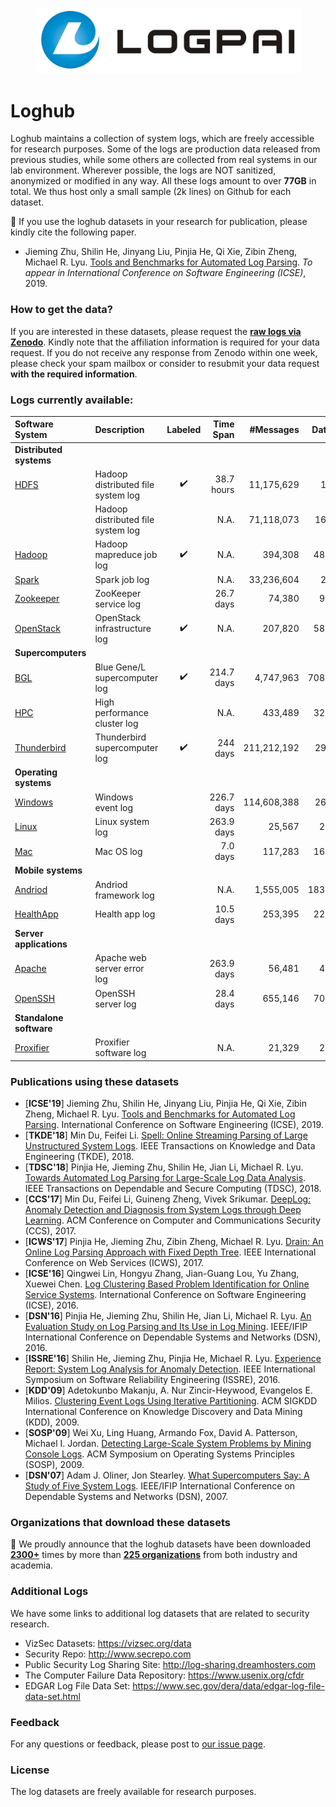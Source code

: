 <p align="center"> <a href="https://github.com/logpai"> <img src="https://github.com/logpai/logpai.github.io/blob/master/img/logpai_logo.jpg" width="425"></a></p>


# Loghub
Loghub maintains a collection of system logs, which are freely accessible for research purposes. Some of the logs are production data released from previous studies, while some others are collected from real systems in our lab environment. Wherever possible, the logs are NOT sanitized, anonymized or modified in any way. All these logs amount to over **77GB** in total. We thus host only a small sample (2k lines) on Github for each dataset. 

:telescope: If you use the loghub datasets in your research for publication, please kindly cite the following paper.
+ Jieming Zhu, Shilin He, Jinyang Liu, Pinjia He, Qi Xie, Zibin Zheng, Michael R. Lyu. [Tools and Benchmarks for Automated Log Parsing](https://arxiv.org/pdf/1811.03509.pdf). *To appear in International Conference on Software Engineering (ICSE)*, 2019.

### How to get the data? 
If you are interested in these datasets, please request the **[raw logs via Zenodo](https://doi.org/10.5281/zenodo.1144100)**. Kindly note that the affiliation information is required for your data request. If you do not receive any response from Zenodo within one week, please check your spam mailbox or consider to resubmit your data request **with the required information**. 


### Logs currently available:

| Software System               | Description | Labeled | Time Span  |  #Messages  |   Data Size   |     
| :---------------------------- | :--------|  :--------: | --------: | ---------: | ------: | 
| **Distributed systems**       |    |        | |             |          |                                                
| [HDFS](./HDFS)                | Hadoop distributed file system log | :heavy_check_mark: | 38.7 hours | 11,175,629  |  1.47GB  |        
|                               | Hadoop distributed file system log|  |    N.A.    | 71,118,073  | 16.06GB  |          
| [Hadoop](./Hadoop)            |  Hadoop mapreduce job log | :heavy_check_mark: |   N.A.    |   394,308   | 48.61MB  |     
| [Spark](./Spark)              | Spark job log ||    N.A.    | 33,236,604  |  2.75GB  |                               
| [Zookeeper](./Zookeeper)      | ZooKeeper service log | | 26.7 days  |   74,380    | 9.95MB  |      
| [OpenStack](./OpenStack)      |  OpenStack infrastructure log | :heavy_check_mark: |  N.A.    |   207,820   | 58.61MB  |       
| **Supercomputers**            |     |      | |            |          |               
| [BGL](./BGL)          | Blue Gene/L supercomputer log | :heavy_check_mark: | 214.7 days |  4,747,963  | 708.76MB |    
| [HPC](./HPC)                  |  High performance cluster log | |  N.A.    |   433,489   | 32.00MB  |               
| [Thunderbird](./Thunderbird)  |  Thunderbird supercomputer log | :heavy_check_mark: | 244 days  | 211,212,192 | 29.60GB  |  
| **Operating systems**         |   |         |         |    |          |                                                              
| [Windows](./Windows)          | Windows event log | | 226.7 days | 114,608,388 | 26.09GB  |        
| [Linux](./Linux)              | Linux system log | | 263.9 days |   25,567    |  2.25MB  |   
| [Mac](./Mac)                  | Mac OS log | | 7.0 days  |   117,283   | 16.09MB  |   
| **Mobile systems**            |     |   |     |             |          |                                                     
| [Andriod](./Andriod)          |  Andriod framework log | |  N.A.    | 1,555,005  |  183.37MB |       
| [HealthApp](./HealthApp)      | Health app log  | | 10.5 days  |   253,395   | 22.44MB  |               
| **Server applications**       |    |        |  |            |          |                                                    
| [Apache](./Apache) | Apache web server error log | | 263.9 days |   56,481    |  4.90MB  |                           
| [OpenSSH](./OpenSSH)          | OpenSSH server log | | 28.4 days  |   655,146   | 70.02MB  |                        
| **Standalone software**       |   |         |       |      |          |                                                     
| [Proxifier](./Proxifier)      |   Proxifier software log | | N.A.    |   21,329    |  2.42MB  |                                             


### Publications using these datasets
+ [**ICSE'19**] Jieming Zhu, Shilin He, Jinyang Liu, Pinjia He, Qi Xie, Zibin Zheng, Michael R. Lyu. [Tools and Benchmarks for Automated Log Parsing](https://arxiv.org/pdf/1811.03509.pdf). International Conference on Software Engineering (ICSE), 2019.
+ [**TKDE'18**] Min Du, Feifei Li. [Spell: Online Streaming Parsing of Large Unstructured System Logs](https://ieeexplore.ieee.org/abstract/document/8489912). IEEE Transactions on Knowledge and Data Engineering (TKDE), 2018.
+ [**TDSC'18**] Pinjia He, Jieming Zhu, Shilin He, Jian Li, Michael R. Lyu. [Towards Automated Log Parsing for Large-Scale Log Data Analysis](https://ieeexplore.ieee.org/document/8067504). IEEE Transactions on Dependable and Secure Computing (TDSC), 2018.
+ [**CCS'17**] Min Du, Feifei Li, Guineng Zheng, Vivek Srikumar. [DeepLog: Anomaly Detection and Diagnosis from System Logs through Deep Learning](https://acmccs.github.io/papers/p1285-duA.pdf). ACM Conference on Computer and Communications Security (CCS), 2017.
+ [**ICWS'17**] Pinjia He, Jieming Zhu, Zibin Zheng, Michael R. Lyu. [Drain: An Online Log Parsing Approach with Fixed Depth Tree](https://jiemingzhu.github.io/pub/pjhe_icws2017.pdf). IEEE International Conference on Web Services (ICWS), 2017.
+ [**ICSE'16**] Qingwei Lin, Hongyu Zhang, Jian-Guang Lou, Yu Zhang, Xuewei Chen. [Log Clustering Based Problem Identification for Online Service Systems](http://ieeexplore.ieee.org/document/7883294/). International Conference on Software Engineering (ICSE), 2016.
+ [**DSN'16**] Pinjia He, Jieming Zhu, Shilin He, Jian Li, Michael R. Lyu. [An Evaluation Study on Log Parsing and Its Use in Log Mining](https://jiemingzhu.github.io/pub/pjhe_dsn2016.pdf). IEEE/IFIP International Conference on Dependable Systems and Networks (DSN), 2016.
+ [**ISSRE'16**] Shilin He, Jieming Zhu, Pinjia He, Michael R. Lyu. [Experience Report: System Log Analysis for Anomaly Detection](https://jiemingzhu.github.io/pub/slhe_issre2016.pdf). IEEE International Symposium on Software Reliability Engineering (ISSRE), 2016.
+ [**KDD'09**] Adetokunbo Makanju, A. Nur Zincir-Heywood, Evangelos E. Milios. [Clustering Event Logs Using Iterative Partitioning](http://citeseerx.ist.psu.edu/viewdoc/download?doi=10.1.1.503.7668&rep=rep1&type=pdf). ACM SIGKDD International Conference on Knowledge Discovery and Data Mining (KDD), 2009.
+ [**SOSP'09**] Wei Xu, Ling Huang, Armando Fox, David A. Patterson, Michael I. Jordan. [Detecting Large-Scale System Problems by Mining Console Logs](https://www.sigops.org/sosp/sosp09/papers/xu-sosp09.pdf). ACM Symposium on Operating Systems Principles (SOSP), 2009. 
+ [**DSN'07**] Adam J. Oliner, Jon Stearley. [What Supercomputers Say: A Study of Five System Logs](http://ieeexplore.ieee.org/document/4273008/). IEEE/IFIP International Conference on Dependable Systems and Networks (DSN), 2007.


### Organizations that download these datasets
:telescope: We proudly announce that the loghub datasets have been downloaded [**2300+**](https://doi.org/10.5281/zenodo.1144100) times by more than [**225 organizations**](https://github.com/logpai/loghub/wiki/Loghub) from both industry and academia.

### Additional Logs
We have some links to additional log datasets that are related to security research.
+ VizSec Datasets: https://vizsec.org/data
+ Security Repo: http://www.secrepo.com
+ Public Security Log Sharing Site: http://log-sharing.dreamhosters.com
+ The Computer Failure Data Repository: https://www.usenix.org/cfdr
+ EDGAR Log File Data Set: https://www.sec.gov/dera/data/edgar-log-file-data-set.html

### Feedback
For any questions or feedback, please post to [our issue page](https://github.com/logpai/loghub/issues).

### License
The log datasets are freely available for research purposes. 



